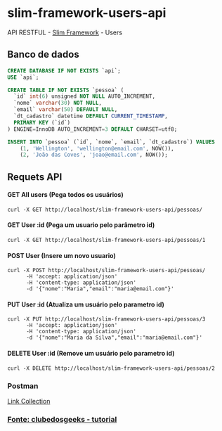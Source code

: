 # slim-framework-users-api
API RESTFUL - [Slim Framework](http://www.slimframework.com/) - Users

## Banco de dados
```sql
CREATE DATABASE IF NOT EXISTS `api`;
USE `api`;

CREATE TABLE IF NOT EXISTS `pessoa` (
  `id` int(6) unsigned NOT NULL AUTO_INCREMENT,
  `nome` varchar(30) NOT NULL,
  `email` varchar(50) DEFAULT NULL,
  `dt_cadastro` datetime DEFAULT CURRENT_TIMESTAMP,
  PRIMARY KEY (`id`)
) ENGINE=InnoDB AUTO_INCREMENT=3 DEFAULT CHARSET=utf8;

INSERT INTO `pessoa` (`id`, `nome`, `email`, `dt_cadastro`) VALUES
	(1, 'Wellington', 'wellington@email.com', NOW()),
	(2, 'João das Coves', 'joao@email.com', NOW());
```

## Requets API
#### GET All users (Pega todos os usuários)
```cURL
curl -X GET http://localhost/slim-framework-users-api/pessoas/
```
#### GET User :id (Pega um usuario pelo parâmetro id)
```cURL
curl -X GET http://localhost/slim-framework-users-api/pessoas/1

```
#### POST User (Insere um novo usuario)
```cURL
curl -X POST http://localhost/slim-framework-users-api/pessoas/
	  -H 'accept: application/json'
	  -H 'content-type: application/json'
	  -d '{"nome":"Maria","email":"maria@email.com"}'

```
#### PUT User :id (Atualiza um usuário pelo parametro id)
```cURL
curl -X PUT http://localhost/slim-framework-users-api/pessoas/3
	  -H 'accept: application/json'
	  -H 'content-type: application/json'
	  -d '{"nome":"Maria da Silva","email":"maria@email.com"}'

```
#### DELETE User :id (Remove um usuário pelo parametro id)
```cURL
curl -X DELETE http://localhost/slim-framework-users-api/pessoas/2

```

### Postman 
[Link Collection](https://www.getpostman.com/collections/67d4d7a4856d68b3c29d)

### [Fonte: clubedosgeeks - tutorial](http://clubedosgeeks.com.br/programacao/php/api-restful-com-php-e-slim-framework)
